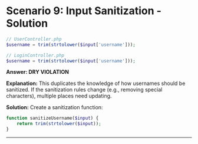 # Scenario 9: Input Sanitization - Solution

```php
// UserController.php
$username = trim(strtolower($input['username']));

// LoginController.php
$username = trim(strtolower($input['username']));
```

**Answer: DRY VIOLATION**

**Explanation:** This duplicates the knowledge of how usernames should be sanitized. If the sanitization rules change (e.g., removing special characters), multiple places need updating.

**Solution:** Create a sanitization function:
```php
function sanitizeUsername($input) {
    return trim(strtolower($input));
}
```

---
